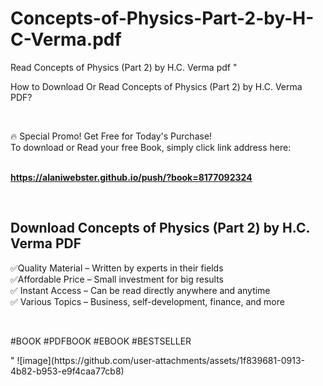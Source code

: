 # Concepts-of-Physics-Part-2-by-H-C-Verma.pdf
Read Concepts of Physics (Part 2) by H.C. Verma pdf
"<p>How to Download Or Read Concepts of Physics (Part 2) by H.C. Verma PDF?</p>
<p>&nbsp;</p>
<p>&#128293;  Special Promo! Get Free for Today's Purchase!<br />To download or Read your free Book, simply click link address here:&nbsp;<br />&nbsp;</p>
<p><a href=""https://alaniwebster.github.io/push/?book=8177092324""><strong>https://alaniwebster.github.io/push/?book=8177092324</strong></a></p>
<p>&nbsp;</p>
<h2>Download Concepts of Physics (Part 2) by H.C. Verma PDF</h2>
<p>&#x2705;Quality Material &ndash; Written by experts in their fields<br />&#x2705;Affordable Price &ndash; Small investment for big results<br />&#x2705; Instant Access &ndash; Can be read directly anywhere and anytime<br />&#x2705; Various Topics &ndash; Business, self-development, finance, and more</p>
<p>&nbsp;</p>
<p>#BOOK #PDFBOOK #EBOOK #BESTSELLER</p>
"
![image](https://github.com/user-attachments/assets/1f839681-0913-4b82-b953-e9f4caa77cb8)
